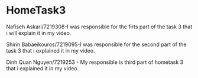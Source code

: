# HomeTask3
Nafiseh Askari/7219308-I was responsible for the firts part of the task 3 that i will explain it in my video.

Shirin Babaeikouros/7219095-I was responsible for the second part of the task 3 that i explained it in my video.

Dinh Quan Nguyen/7219253 - My responsible is third part of hometask 3 that i explained it in my video.
